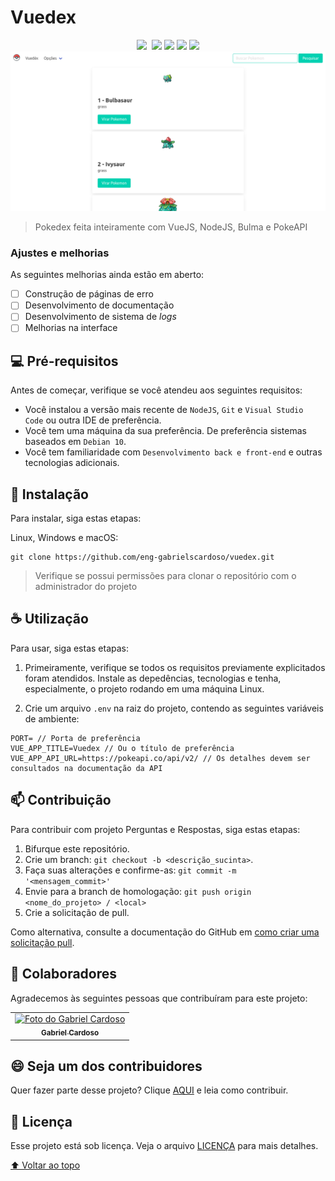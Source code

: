 # Vuedex

<div style="margin: 0 auto; text-align: center;">  
  <img src="https://img.shields.io/badge/JavaScript-323330?style=for-the-badge&logo=javascript&logoColor=F7DF1E">
  <img sc="https://img.shields.io/badge/Vue.js-35495E?style=for-the-badge&logo=vuedotjs&logoColor=4FC08D">
  <img src="https://img.shields.io/badge/Node.js-339933?style=for-the-badge&logo=nodedotjs&logoColor=white">
  <img src="https://img.shields.io/badge/npm-CB3837?style=for-the-badge&logo=npm&logoColor=white">
  <img src="https://img.shields.io/badge/Git-F05032?style=for-the-badge&logo=git&logoColor=white">
  <img src="https://img.shields.io/badge/Linux-FCC624?style=for-the-badge&logo=linux&logoColor=black">
</div>


<img src="./docs/assets/images/banner.png" alt="exemplo imagem">

> Pokedex feita inteiramente com VueJS, NodeJS, Bulma e PokeAPI
### Ajustes e melhorias

As seguintes melhorias ainda estão em aberto:

- [ ] Construção de páginas de erro
- [ ] Desenvolvimento de documentação
- [ ] Desenvolvimento de sistema de *logs*
- [ ] Melhorias na interface

## 💻 Pré-requisitos

Antes de começar, verifique se você atendeu aos seguintes requisitos:

* Você instalou a versão mais recente de `NodeJS`, `Git` e `Visual Studio Code` ou outra IDE de preferência.
* Você tem uma máquina da sua preferência. De preferência sistemas baseados em `Debian 10`.
* Você tem familiaridade com `Desenvolvimento back e front-end` e outras tecnologias adicionais.

## 🚀 Instalação

Para instalar, siga estas etapas:

Linux, Windows e macOS:
``` 
git clone https://github.com/eng-gabrielscardoso/vuedex.git
```

> Verifique se possui permissões para clonar o repositório com o administrador do projeto
## ☕ Utilização

Para usar, siga estas etapas:

1. Primeiramente, verifique se todos os requisitos previamente explicitados foram atendidos. Instale as depedências, tecnologias e tenha, especialmente, o projeto rodando em uma máquina Linux.
   
2. Crie um arquivo ```.env``` na raiz do projeto, contendo as seguintes variáveis de ambiente:
   
```
PORT= // Porta de preferência
VUE_APP_TITLE=Vuedex // Ou o título de preferência
VUE_APP_API_URL=https://pokeapi.co/api/v2/ // Os detalhes devem ser consultados na documentação da API
```


## 📫 Contribuição

Para contribuir com projeto Perguntas e Respostas, siga estas etapas:

1. Bifurque este repositório.
2. Crie um branch: `git checkout -b <descrição_sucinta>`.
3. Faça suas alterações e confirme-as: `git commit -m '<mensagem_commit>'`
4. Envie para a branch de homologação: `git push origin <nome_do_projeto> / <local>`
5. Crie a solicitação de pull.

Como alternativa, consulte a documentação do GitHub em [como criar uma solicitação pull](https://help.github.com/en/github/collaborating-with-issues-and-pull-requests/creating-a-pull-request).

## 🤝 Colaboradores

Agradecemos às seguintes pessoas que contribuíram para este projeto:

<table>
  <tr>
    <td align="center">
      <a href="#">
        <img src="https://avatars.githubusercontent.com/u/67348001" width="100px;" alt="Foto do Gabriel Cardoso"/><br>
        <sub>
          <b>Gabriel Cardoso</b>
        </sub>
      </a>
    </td>
  </tr>
</table>


## 😄 Seja um dos contribuidores<br>

Quer fazer parte desse projeto? Clique [AQUI](./docs/README.md) e leia como contribuir.

## 📝 Licença

Esse projeto está sob licença. Veja o arquivo [LICENÇA](LICENCE) para mais detalhes.

[⬆ Voltar ao topo](#vuedex)<br>
